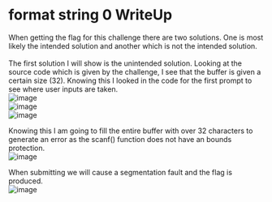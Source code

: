 # format string 0 WriteUp

When getting the flag for this challenge there  are two solutions. One is most likely the intended solution and another which is not the intended solution.</br>
</br>
The first solution I will show is the unintended solution. Looking at the source code which is given by the challenge, I see that the buffer is given a certain size (32). Knowing this I looked in the code for the first prompt to see where user inputs are taken.</br>
![image](https://github.com/ShadowBringer007/CTF_Repository/assets/47370367/97a16235-eca3-419e-9f99-4757891b16df)</br>
![image](https://github.com/ShadowBringer007/CTF_Repository/assets/47370367/b1ddaedd-9aeb-4a8a-a14f-b23b0a702673)</br>
![image](https://github.com/ShadowBringer007/CTF_Repository/assets/47370367/8aa96232-a7e3-4b58-91ea-cb5be0f15993)</br>

Knowing this I am going to fill the entire buffer with over 32 characters to generate an error as the scanf() function does not have an bounds protection.</br> 
![image](https://github.com/ShadowBringer007/CTF_Repository/assets/47370367/4e137c07-99d2-44cc-a799-d201dcc43a6f)</br>

When submitting we will cause a segmentation fault and the flag is produced.</br>
![image](https://github.com/ShadowBringer007/CTF_Repository/assets/47370367/8bab74b9-f738-4c55-b8c6-0fa9f38599ca)</br>
